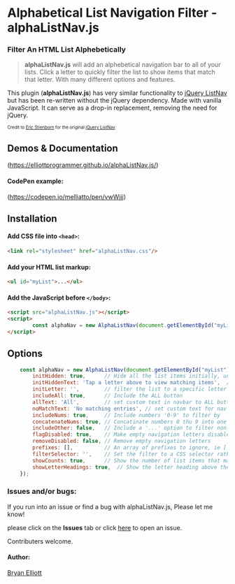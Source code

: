 # Alphabetical List Navigation Filter - alphaListNav.js 
### Filter An HTML List Alphebetically

> **alphaListNav.js** will add an alphebetical navigation bar to all of your lists. Click a letter to quickly filter the list to show items that match that letter. With many different options and features.

This plugin (**alphaListNav.js**) has very similar functionality to [jQuery ListNav](https://github.com/esteinborn/jquery-listnav) but has been re-written without the jQuery dependency. Made with vanilla JavaScript. It can serve as a drop-in replacement, removing the need for jQuery.

<sub><sup>Credit to [Eric Stienborn](https://github.com/esteinborn) for the original [jQuery ListNav](https://github.com/esteinborn/jquery-listnav).</sup></sub>  


## Demos & Documentation

(https://elliottprogrammer.github.io/alphaListNav.js/)

#### CodePen example:

(https://codepen.io/melliatto/pen/vwWjjj)


## Installation

#### Add CSS file into `<head>`:

```html
<link rel="stylesheet" href="alphaListNav.css"/>
```

#### Add your HTML list markup:

```html
<ul id="myList">...</ul>
```

#### Add the JavaScript before `</body>`:
```html
<script src="alphaListNav.js"></script>
<script>
        const alphaNav = new AlphaListNav(document.getElementById("myList"));
</script>
```

## Options

```js
    const alphaNav = new AlphaListNav(document.getElementById("myList"), {
        initHidden: true,      // Hide all the list items initially, until you click a letter
        initHiddenText: 'Tap a letter above to view matching items',  // // Message to display to users when the initHidden = true. (string or boolean false for no text shown)
        initLetter: '',        // filter the list to a specific letter on init ('a'-'z', '-' for [numbers 0-9], '_' for [other], '*' for [All])
        includeAll: true,      // Include the ALL button
        allText: 'All',        // set custom text in navbar to ALL button
        noMatchText: 'No matching entries', // set custom text for nav items with no content to show
        includeNums: true,     // Include numbers '0-9' to filter by
        concatenateNums: true, // Concatinate numbers 0 thu 9 into one button [0 - 9]
        includeOther: false,   // Include a '...' option to filter non-english characters by
        flagDisabled: true,    // Make empty navigation letters disabled and greyed out
        removeDisabled: false, // Remove empty navigation letters
        prefixes: [],          // An array of prefixes to ignore, ie ['the', 'a', 'my'] (array of strings and/or RegEx's)
        filterSelector: '',    // Set the filter to a CSS selector rather than the first text letter for each item
        showCounts: true,      // Show the number of list items that match that letter above the mouse
        showLetterHeadings: true,  // Show the letter heading above the list
    });
```

### Issues and/or bugs:

If you run into an issue or find a bug with alphaListNav.js, Please let me know!

please click on the **Issues** tab or click [here](https://github.com/elliottprogrammer/alphaListNav.js/issues) to open an issue.

Contributers welcome.

#### Author:
[Bryan Elliott](https://github.com/elliottprogrammer) 
